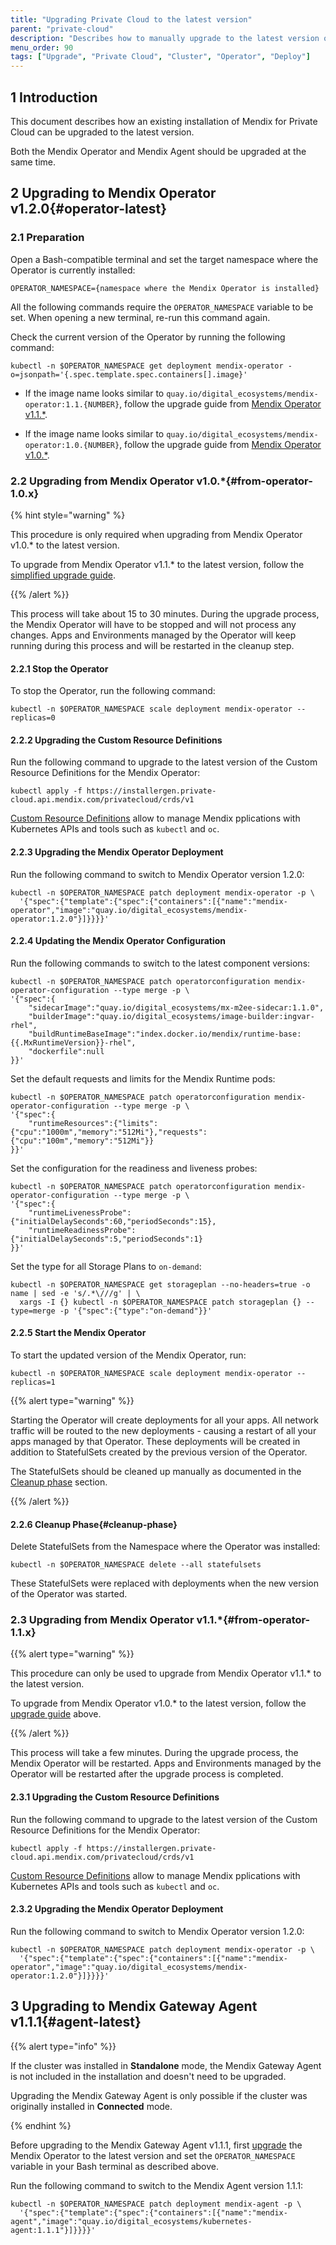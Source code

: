 ```yaml
---
title: "Upgrading Private Cloud to the latest version"
parent: "private-cloud"
description: "Describes how to manually upgrade to the latest version of the Mendix Operator"
menu_order: 90
tags: ["Upgrade", "Private Cloud", "Cluster", "Operator", "Deploy"]
---
```


## 1 Introduction

This document describes how an existing installation of Mendix for Private Cloud can be upgraded to the latest version.

Both the Mendix Operator and Mendix Agent should be upgraded at the same time.

## 2 Upgrading to Mendix Operator v1.2.0{#operator-latest}

### 2.1 Preparation

Open a Bash-compatible terminal and set the target namespace where the Operator is currently installed:

```shell
OPERATOR_NAMESPACE={namespace where the Mendix Operator is installed}
```

All the following commands require the `OPERATOR_NAMESPACE` variable to be set. When opening a new terminal, re-run this command again.

Check the current version of the Operator by running the following command:

```shell
kubectl -n $OPERATOR_NAMESPACE get deployment mendix-operator -o=jsonpath='{.spec.template.spec.containers[].image}' 
```

* If the image name looks similar to `quay.io/digital_ecosystems/mendix-operator:1.1.{NUMBER}`, follow the upgrade guide from [Mendix Operator v1.1.*](#from-operator-1.1.x).

* If the image name looks similar to `quay.io/digital_ecosystems/mendix-operator:1.0.{NUMBER}`, follow the upgrade guide from [Mendix Operator v1.0.*](#from-operator-1.0.x).

### 2.2 Upgrading from Mendix Operator v1.0.*{#from-operator-1.0.x}

{% hint style="warning" %}

This procedure is only required when upgrading from Mendix Operator v1.0.* to the latest version.

To upgrade from Mendix Operator v1.1.* to the latest version, follow the [simplified upgrade guide](#from-operator-1.1.x).

{{% /alert %}}

This process will take about 15 to 30 minutes.
During the upgrade process, the Mendix Operator will have to be stopped and will not process any changes.
Apps and Environments managed by the Operator will keep running during this process and will be restarted in the cleanup step.

#### 2.2.1 Stop the Operator

To stop the Operator, run the following command:

```shell
kubectl -n $OPERATOR_NAMESPACE scale deployment mendix-operator --replicas=0
```

#### 2.2.2 Upgrading the Custom Resource Definitions

Run the following command to upgrade to the latest version of the Custom Resource Definitions for the Mendix Operator:

```shell
kubectl apply -f https://installergen.private-cloud.api.mendix.com/privatecloud/crds/v1
```

[Custom Resource Definitions](https://kubernetes.io/docs/tasks/extend-kubernetes/custom-resources/custom-resource-definitions/) allow to manage Mendix pplications with Kubernetes APIs and tools such as `kubectl` and `oc`.

#### 2.2.3 Upgrading the Mendix Operator Deployment

Run the following command to switch to Mendix Operator version 1.2.0:

```shell
kubectl -n $OPERATOR_NAMESPACE patch deployment mendix-operator -p \
  '{"spec":{"template":{"spec":{"containers":[{"name":"mendix-operator","image":"quay.io/digital_ecosystems/mendix-operator:1.2.0"}]}}}}'
```

#### 2.2.4 Updating the Mendix Operator Configuration

Run the following commands to switch to the latest component versions:

```shell
kubectl -n $OPERATOR_NAMESPACE patch operatorconfiguration mendix-operator-configuration --type merge -p \
'{"spec":{
    "sidecarImage":"quay.io/digital_ecosystems/mx-m2ee-sidecar:1.1.0",
    "builderImage":"quay.io/digital_ecosystems/image-builder:ingvar-rhel",
    "buildRuntimeBaseImage":"index.docker.io/mendix/runtime-base:{{.MxRuntimeVersion}}-rhel",
    "dockerfile":null
}}'
```

Set the default requests and limits for the Mendix Runtime pods:

```shell
kubectl -n $OPERATOR_NAMESPACE patch operatorconfiguration mendix-operator-configuration --type merge -p \
'{"spec":{
    "runtimeResources":{"limits":{"cpu":"1000m","memory":"512Mi"},"requests":{"cpu":"100m","memory":"512Mi"}}
}}'
```

Set the configuration for the readiness and liveness probes:

```shell
kubectl -n $OPERATOR_NAMESPACE patch operatorconfiguration mendix-operator-configuration --type merge -p \
'{"spec":{
    "runtimeLivenessProbe":{"initialDelaySeconds":60,"periodSeconds":15},
    "runtimeReadinessProbe":{"initialDelaySeconds":5,"periodSeconds":1}
}}'
```

Set the type for all Storage Plans to `on-demand`:

```shell
kubectl -n $OPERATOR_NAMESPACE get storageplan --no-headers=true -o name | sed -e 's/.*\///g' | \
  xargs -I {} kubectl -n $OPERATOR_NAMESPACE patch storageplan {} --type=merge -p '{"spec":{"type":"on-demand"}}'
```

#### 2.2.5 Start the Mendix Operator

To start the updated version of the Mendix Operator, run:

```shell
kubectl -n $OPERATOR_NAMESPACE scale deployment mendix-operator --replicas=1
```

{{% alert type="warning" %}}

Starting the Operator will create deployments for all your apps.
All network traffic will be routed to the new deployments - causing a restart of all your apps managed by that Operator.
These deployments will be created in addition to StatefulSets created by the previous version of the Operator.

The StatefulSets should be cleaned up manually as documented in the [Cleanup phase](#cleanup-phase) section.

{{% /alert %}}

#### 2.2.6 Cleanup Phase{#cleanup-phase}

Delete StatefulSets from the Namespace where the Operator was installed:

```shell
kubectl -n $OPERATOR_NAMESPACE delete --all statefulsets
```

These StatefulSets were replaced with deployments when the new version of the Operator was started.

### 2.3 Upgrading from Mendix Operator v1.1.*{#from-operator-1.1.x}

{{% alert type="warning" %}}

This procedure can only be used to upgrade from Mendix Operator v1.1.* to the latest version.

To upgrade from Mendix Operator v1.0.* to the latest version, follow the [upgrade guide](#from-operator-1.0.x) above.

{{% /alert %}}

This process will take a few minutes.
During the upgrade process, the Mendix Operator will be restarted.
Apps and Environments managed by the Operator will be restarted after the upgrade process is completed.

#### 2.3.1 Upgrading the Custom Resource Definitions

Run the following command to upgrade to the latest version of the Custom Resource Definitions for the Mendix Operator:

```shell
kubectl apply -f https://installergen.private-cloud.api.mendix.com/privatecloud/crds/v1
```

[Custom Resource Definitions](https://kubernetes.io/docs/tasks/extend-kubernetes/custom-resources/custom-resource-definitions/) allow to manage Mendix pplications with Kubernetes APIs and tools such as `kubectl` and `oc`.

#### 2.3.2 Upgrading the Mendix Operator Deployment

Run the following command to switch to Mendix Operator version 1.2.0:

```shell
kubectl -n $OPERATOR_NAMESPACE patch deployment mendix-operator -p \
  '{"spec":{"template":{"spec":{"containers":[{"name":"mendix-operator","image":"quay.io/digital_ecosystems/mendix-operator:1.2.0"}]}}}}'
```

## 3 Upgrading to Mendix Gateway Agent v1.1.1{#agent-latest}

{{% alert type="info" %}}

If the cluster was installed in **Standalone** mode, the Mendix Gateway Agent is not included in the installation and doesn't need to be upgraded.

Upgrading the Mendix Gateway Agent is only possible if the cluster was originally installed in **Connected** mode.

{% endhint %}

Before upgrading to the Mendix Gateway Agent v1.1.1, first [upgrade](#operator-latest) the Mendix Operator to the latest version
and set the `OPERATOR_NAMESPACE` variable in your Bash terminal as described above.

Run the following command to switch to the Mendix Agent version 1.1.1:
```shell
kubectl -n $OPERATOR_NAMESPACE patch deployment mendix-agent -p \
  '{"spec":{"template":{"spec":{"containers":[{"name":"mendix-agent","image":"quay.io/digital_ecosystems/kubernetes-agent:1.1.1"}]}}}}'
```
